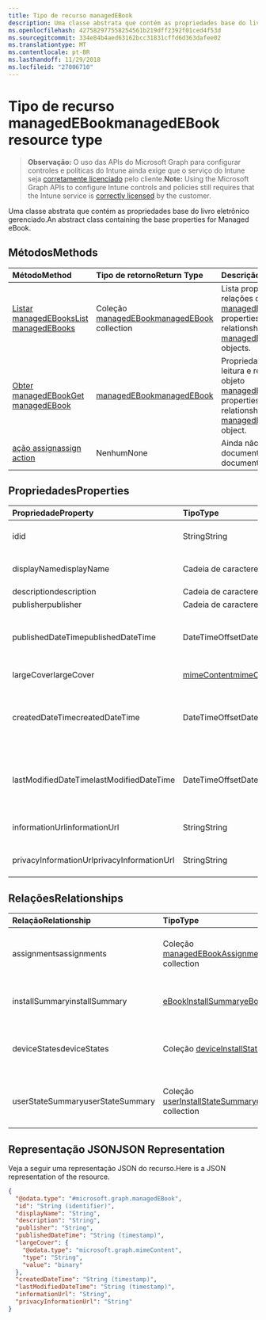 ```yaml
---
title: Tipo de recurso managedEBook
description: Uma classe abstrata que contém as propriedades base do livro eletrônico gerenciado.
ms.openlocfilehash: 427582977558254561b219dff2392f01ced4f53d
ms.sourcegitcommit: 334e84b4aed63162bcc31831cffd6d363dafee02
ms.translationtype: MT
ms.contentlocale: pt-BR
ms.lasthandoff: 11/29/2018
ms.locfileid: "27006710"
---
```

# <a name="managedebook-resource-type"></a><span data-ttu-id="6318e-103">Tipo de recurso managedEBook</span><span class="sxs-lookup"><span data-stu-id="6318e-103">managedEBook resource type</span></span>

> <span data-ttu-id="6318e-104">**Observação:** O uso das APIs do Microsoft Graph para configurar controles e políticas do Intune ainda exige que o serviço do Intune seja [corretamente licenciado](https://go.microsoft.com/fwlink/?linkid=839381) pelo cliente.</span><span class="sxs-lookup"><span data-stu-id="6318e-104">**Note:** Using the Microsoft Graph APIs to configure Intune controls and policies still requires that the Intune service is [correctly licensed](https://go.microsoft.com/fwlink/?linkid=839381) by the customer.</span></span>

<span data-ttu-id="6318e-105">Uma classe abstrata que contém as propriedades base do livro eletrônico gerenciado.</span><span class="sxs-lookup"><span data-stu-id="6318e-105">An abstract class containing the base properties for Managed eBook.</span></span>
## <a name="methods"></a><span data-ttu-id="6318e-106">Métodos</span><span class="sxs-lookup"><span data-stu-id="6318e-106">Methods</span></span>
|<span data-ttu-id="6318e-107">Método</span><span class="sxs-lookup"><span data-stu-id="6318e-107">Method</span></span>|<span data-ttu-id="6318e-108">Tipo de retorno</span><span class="sxs-lookup"><span data-stu-id="6318e-108">Return Type</span></span>|<span data-ttu-id="6318e-109">Descrição</span><span class="sxs-lookup"><span data-stu-id="6318e-109">Description</span></span>|
|:---|:---|:---|
|[<span data-ttu-id="6318e-110">Listar managedEBooks</span><span class="sxs-lookup"><span data-stu-id="6318e-110">List managedEBooks</span></span>](../api/intune-books-managedebook-list.md)|<span data-ttu-id="6318e-111">Coleção [managedEBook](../resources/intune-books-managedebook.md)</span><span class="sxs-lookup"><span data-stu-id="6318e-111">[managedEBook](../resources/intune-books-managedebook.md) collection</span></span>|<span data-ttu-id="6318e-112">Lista propriedades e relações dos objetos [managedEBook](../resources/intune-books-managedebook.md).</span><span class="sxs-lookup"><span data-stu-id="6318e-112">List properties and relationships of the [managedEBook](../resources/intune-books-managedebook.md) objects.</span></span>|
|[<span data-ttu-id="6318e-113">Obter managedEBook</span><span class="sxs-lookup"><span data-stu-id="6318e-113">Get managedEBook</span></span>](../api/intune-books-managedebook-get.md)|[<span data-ttu-id="6318e-114">managedEBook</span><span class="sxs-lookup"><span data-stu-id="6318e-114">managedEBook</span></span>](../resources/intune-books-managedebook.md)|<span data-ttu-id="6318e-115">Propriedades de leitura e relações do objeto [managedEBook](../resources/intune-books-managedebook.md).</span><span class="sxs-lookup"><span data-stu-id="6318e-115">Read properties and relationships of the [managedEBook](../resources/intune-books-managedebook.md) object.</span></span>|
|[<span data-ttu-id="6318e-116">ação assign</span><span class="sxs-lookup"><span data-stu-id="6318e-116">assign action</span></span>](../api/intune-books-managedebook-assign.md)|<span data-ttu-id="6318e-117">Nenhum</span><span class="sxs-lookup"><span data-stu-id="6318e-117">None</span></span>|<span data-ttu-id="6318e-118">Ainda não documentado</span><span class="sxs-lookup"><span data-stu-id="6318e-118">Not yet documented</span></span>|

## <a name="properties"></a><span data-ttu-id="6318e-119">Propriedades</span><span class="sxs-lookup"><span data-stu-id="6318e-119">Properties</span></span>
|<span data-ttu-id="6318e-120">Propriedade</span><span class="sxs-lookup"><span data-stu-id="6318e-120">Property</span></span>|<span data-ttu-id="6318e-121">Tipo</span><span class="sxs-lookup"><span data-stu-id="6318e-121">Type</span></span>|<span data-ttu-id="6318e-122">Descrição</span><span class="sxs-lookup"><span data-stu-id="6318e-122">Description</span></span>|
|:---|:---|:---|
|<span data-ttu-id="6318e-123">id</span><span class="sxs-lookup"><span data-stu-id="6318e-123">id</span></span>|<span data-ttu-id="6318e-124">String</span><span class="sxs-lookup"><span data-stu-id="6318e-124">String</span></span>|<span data-ttu-id="6318e-125">Chave da entidade.</span><span class="sxs-lookup"><span data-stu-id="6318e-125">Key of the entity.</span></span>|
|<span data-ttu-id="6318e-126">displayName</span><span class="sxs-lookup"><span data-stu-id="6318e-126">displayName</span></span>|<span data-ttu-id="6318e-127">Cadeia de caracteres</span><span class="sxs-lookup"><span data-stu-id="6318e-127">String</span></span>|<span data-ttu-id="6318e-128">Nome do livro eletrônico.</span><span class="sxs-lookup"><span data-stu-id="6318e-128">Name of the eBook.</span></span>|
|<span data-ttu-id="6318e-129">description</span><span class="sxs-lookup"><span data-stu-id="6318e-129">description</span></span>|<span data-ttu-id="6318e-130">Cadeia de caracteres</span><span class="sxs-lookup"><span data-stu-id="6318e-130">String</span></span>|<span data-ttu-id="6318e-131">Descrição.</span><span class="sxs-lookup"><span data-stu-id="6318e-131">Description.</span></span>|
|<span data-ttu-id="6318e-132">publisher</span><span class="sxs-lookup"><span data-stu-id="6318e-132">publisher</span></span>|<span data-ttu-id="6318e-133">Cadeia de caracteres</span><span class="sxs-lookup"><span data-stu-id="6318e-133">String</span></span>|<span data-ttu-id="6318e-134">Publicador.</span><span class="sxs-lookup"><span data-stu-id="6318e-134">Publisher.</span></span>|
|<span data-ttu-id="6318e-135">publishedDateTime</span><span class="sxs-lookup"><span data-stu-id="6318e-135">publishedDateTime</span></span>|<span data-ttu-id="6318e-136">DateTimeOffset</span><span class="sxs-lookup"><span data-stu-id="6318e-136">DateTimeOffset</span></span>|<span data-ttu-id="6318e-137">A data e hora em que o livro eletrônico foi publicado.</span><span class="sxs-lookup"><span data-stu-id="6318e-137">The date and time when the eBook was published.</span></span>|
|<span data-ttu-id="6318e-138">largeCover</span><span class="sxs-lookup"><span data-stu-id="6318e-138">largeCover</span></span>|[<span data-ttu-id="6318e-139">mimeContent</span><span class="sxs-lookup"><span data-stu-id="6318e-139">mimeContent</span></span>](../resources/intune-shared-mimecontent.md)|<span data-ttu-id="6318e-140">Capa do livro.</span><span class="sxs-lookup"><span data-stu-id="6318e-140">Book cover.</span></span>|
|<span data-ttu-id="6318e-141">createdDateTime</span><span class="sxs-lookup"><span data-stu-id="6318e-141">createdDateTime</span></span>|<span data-ttu-id="6318e-142">DateTimeOffset</span><span class="sxs-lookup"><span data-stu-id="6318e-142">DateTimeOffset</span></span>|<span data-ttu-id="6318e-143">A data e hora em que o livro eletrônico foi modificado pela última vez.</span><span class="sxs-lookup"><span data-stu-id="6318e-143">The date and time when the eBook file was created.</span></span>|
|<span data-ttu-id="6318e-144">lastModifiedDateTime</span><span class="sxs-lookup"><span data-stu-id="6318e-144">lastModifiedDateTime</span></span>|<span data-ttu-id="6318e-145">DateTimeOffset</span><span class="sxs-lookup"><span data-stu-id="6318e-145">DateTimeOffset</span></span>|<span data-ttu-id="6318e-146">A data e hora da última modificação do livro eletrônico.</span><span class="sxs-lookup"><span data-stu-id="6318e-146">The date and time when the eBook was last modified.</span></span>|
|<span data-ttu-id="6318e-147">informationUrl</span><span class="sxs-lookup"><span data-stu-id="6318e-147">informationUrl</span></span>|<span data-ttu-id="6318e-148">String</span><span class="sxs-lookup"><span data-stu-id="6318e-148">String</span></span>|<span data-ttu-id="6318e-149">A URL de informações adicionais.</span><span class="sxs-lookup"><span data-stu-id="6318e-149">The more information Url.</span></span>|
|<span data-ttu-id="6318e-150">privacyInformationUrl</span><span class="sxs-lookup"><span data-stu-id="6318e-150">privacyInformationUrl</span></span>|<span data-ttu-id="6318e-151">String</span><span class="sxs-lookup"><span data-stu-id="6318e-151">String</span></span>|<span data-ttu-id="6318e-152">A URL da declaração de privacidade.</span><span class="sxs-lookup"><span data-stu-id="6318e-152">The privacy statement Url.</span></span>|

## <a name="relationships"></a><span data-ttu-id="6318e-153">Relações</span><span class="sxs-lookup"><span data-stu-id="6318e-153">Relationships</span></span>
|<span data-ttu-id="6318e-154">Relação</span><span class="sxs-lookup"><span data-stu-id="6318e-154">Relationship</span></span>|<span data-ttu-id="6318e-155">Tipo</span><span class="sxs-lookup"><span data-stu-id="6318e-155">Type</span></span>|<span data-ttu-id="6318e-156">Descrição</span><span class="sxs-lookup"><span data-stu-id="6318e-156">Description</span></span>|
|:---|:---|:---|
|<span data-ttu-id="6318e-157">assignments</span><span class="sxs-lookup"><span data-stu-id="6318e-157">assignments</span></span>|<span data-ttu-id="6318e-158">Coleção [managedEBookAssignment](../resources/intune-books-managedebookassignment.md)</span><span class="sxs-lookup"><span data-stu-id="6318e-158">[managedEBookAssignment](../resources/intune-books-managedebookassignment.md) collection</span></span>|<span data-ttu-id="6318e-159">A lista de atribuições para este livro eletrônico.</span><span class="sxs-lookup"><span data-stu-id="6318e-159">The list of assignments for this eBook.</span></span>|
|<span data-ttu-id="6318e-160">installSummary</span><span class="sxs-lookup"><span data-stu-id="6318e-160">installSummary</span></span>|[<span data-ttu-id="6318e-161">eBookInstallSummary</span><span class="sxs-lookup"><span data-stu-id="6318e-161">eBookInstallSummary</span></span>](../resources/intune-books-ebookinstallsummary.md)|<span data-ttu-id="6318e-162">Resumo de instalação do aplicativo móvel.</span><span class="sxs-lookup"><span data-stu-id="6318e-162">Mobile App Install Summary.</span></span>|
|<span data-ttu-id="6318e-163">deviceStates</span><span class="sxs-lookup"><span data-stu-id="6318e-163">deviceStates</span></span>|<span data-ttu-id="6318e-164">Coleção [deviceInstallState](../resources/intune-books-deviceinstallstate.md)</span><span class="sxs-lookup"><span data-stu-id="6318e-164">[deviceInstallState](../resources/intune-books-deviceinstallstate.md) collection</span></span>|<span data-ttu-id="6318e-165">A lista de estados de instalação para este livro eletrônico.</span><span class="sxs-lookup"><span data-stu-id="6318e-165">The list of installation states for this eBook.</span></span>|
|<span data-ttu-id="6318e-166">userStateSummary</span><span class="sxs-lookup"><span data-stu-id="6318e-166">userStateSummary</span></span>|<span data-ttu-id="6318e-167">Coleção [userInstallStateSummary](../resources/intune-books-userinstallstatesummary.md)</span><span class="sxs-lookup"><span data-stu-id="6318e-167">[userInstallStateSummary](../resources/intune-books-userinstallstatesummary.md) collection</span></span>|<span data-ttu-id="6318e-168">A lista de estados de instalação para este livro eletrônico.</span><span class="sxs-lookup"><span data-stu-id="6318e-168">The list of installation states for this eBook.</span></span>|

## <a name="json-representation"></a><span data-ttu-id="6318e-169">Representação JSON</span><span class="sxs-lookup"><span data-stu-id="6318e-169">JSON Representation</span></span>
<span data-ttu-id="6318e-170">Veja a seguir uma representação JSON do recurso.</span><span class="sxs-lookup"><span data-stu-id="6318e-170">Here is a JSON representation of the resource.</span></span>
<!-- {
  "blockType": "resource",
  "keyProperty": "id",
  "@odata.type": "microsoft.graph.managedEBook"
}
-->
``` json
{
  "@odata.type": "#microsoft.graph.managedEBook",
  "id": "String (identifier)",
  "displayName": "String",
  "description": "String",
  "publisher": "String",
  "publishedDateTime": "String (timestamp)",
  "largeCover": {
    "@odata.type": "microsoft.graph.mimeContent",
    "type": "String",
    "value": "binary"
  },
  "createdDateTime": "String (timestamp)",
  "lastModifiedDateTime": "String (timestamp)",
  "informationUrl": "String",
  "privacyInformationUrl": "String"
}
```



